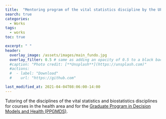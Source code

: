 ```yaml
---
title:  "Mentoring program of the vital statistics discipline by the UFPB statistics department"
search: true
categories: 
  - Works
tags:
  - works
toc: true

excerpt: " "
header:
  overlay_image: /assets/images/main_fundo.jpg
  overlay_filter: 0.5 # same as adding an opacity of 0.5 to a black background
  #caption: "Photo credit: [**Unsplash**](https://unsplash.com)"
  #actions:
  #  - label: "Download"
  #    url: "https://github.com"

last_modified_at: 2021-04-04T08:06:00-14:00
---
```

Tutoring of the disciplines of the vital statistics and biostatistics disciplines for courses in the health area and for the [Graduate Program in Decision Models and Health (PPGMDS)](https://sigaa.ufpb.br/sigaa/public/programa/portal.jsf?id=1895).
